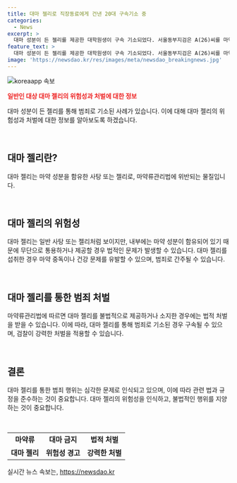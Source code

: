 ```yaml
---
title: 대마 젤리로 직장동료에게 건낸 20대 구속기소 중
categories:
  - News
excerpt: >
  대마 성분이 든 젤리를 제공한 대학원생이 구속 기소되었다. 서울동부지검은 A(26)씨를 마약류관리법 위반 혐의로 기소했다. A씨는 외국인으로부터 받은 대마 젤리를 지인들에게 제공한 혐의를 받았고, 이로 인해 몇 명이 병원으로 옮겨져 치료를 받았다. 이에 대해 검찰은 마약 범죄에 강력히 대처하겠다고 밝혔다.
feature_text: >
  대마 성분이 든 젤리를 제공한 대학원생이 구속 기소되었다. 서울동부지검은 A(26)씨를 마약류관리법 위반 혐의로 기소했다. A씨는 외국인으로부터 받은 대마 젤리를 지인들에게 제공한 혐의를 받았고, 이로 인해 몇 명이 병원으로 옮겨져 치료를 받았다. 이에 대해 검찰은 마약 범죄에 강력히 대처하겠다고 밝혔다.
image: 'https://newsdao.kr/res/images/meta/newsdao_breakingnews.jpg'
---
```


<p><img src="https://newsdao.kr/res/images/meta/newsdao_breakingnews.jpg" alt="koreaapp 속보" /></p>

<p><b><span style="color: #ee2323;">일반인 대상 대마 젤리의 위험성과 처벌에 대한 정보</span></b></p>

<p>대마 성분이 든 젤리를 통해 범죄로 기소된 사례가 있습니다. 이에 대해 대마 젤리의 위험성과 처벌에 대한 정보를 알아보도록 하겠습니다.</p>

<p data-ke-size="size16">&nbsp;</p>

<h2 data-ke-size="size26">대마 젤리란?</h2>

<p>대마 젤리는 마약 성분을 함유한 사탕 또는 젤리로, 마약류관리법에 위반되는 물질입니다.</p>

<p data-ke-size="size16">&nbsp;</p>

<h2 data-ke-size="size26">대마 젤리의 위험성</h2>

<p>대마 젤리는 일반 사탕 또는 젤리처럼 보이지만, 내부에는 마약 성분이 함유되어 있기 때문에 무단으로 통용하거나 제공할 경우 법적인 문제가 발생할 수 있습니다. 대마 젤리를 섭취한 경우 마약 중독이나 건강 문제를 유발할 수 있으며, 범죄로 간주될 수 있습니다.</p>

<p data-ke-size="size16">&nbsp;</p>

<h2 data-ke-size="size26">대마 젤리를 통한 범죄 처벌</h2>

<p>마약류관리법에 따르면 대마 젤리를 불법적으로 제공하거나 소지한 경우에는 법적 처벌을 받을 수 있습니다. 이에 따라, 대마 젤리를 통해 범죄로 기소된 경우 구속될 수 있으며, 검찰이 강력한 처벌을 적용할 수 있습니다.</p>

<p data-ke-size="size16">&nbsp;</p>

<h2 data-ke-size="size26">결론</h2>

<p>대마 젤리를 통한 범죄 행위는 심각한 문제로 인식되고 있으며, 이에 따라 관련 법과 규정을 준수하는 것이 중요합니다. 대마 젤리의 위험성을 인식하고, 불법적인 행위를 지양하는 것이 중요합니다.</p>

<p data-ke-size="size16">&nbsp;</p>

<table>
<tbody>
<tr>
<td style="text-align: center; height: 17px;"><b>마약류</b></td>
<td style="text-align: center; height: 17px;"><b>대마 금지</b></td>
<td style="text-align: center; height: 17px;"><b>법적 처벌</b></td>
</tr>
<tr>
<td style="text-align: center; height: 17px;"><b>대마 젤리</b></td>
<td style="text-align: center; height: 17px;"><b>위험성 경고</b></td>
<td style="text-align: center; height: 17px;"><b>강력한 처벌</b></td>
</tr>
</tbody>
</table>
실시간 뉴스 속보는, <a href="https://newsdao.kr" rel="dofollow">https://newsdao.kr</a>



